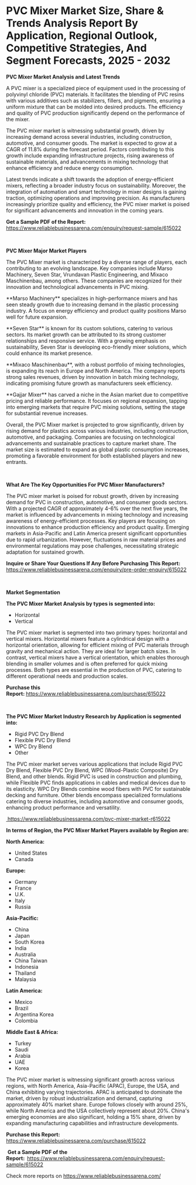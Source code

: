 <p><h1>PVC Mixer Market Size, Share & Trends Analysis Report By Application, Regional Outlook, Competitive Strategies, And Segment Forecasts, 2025 - 2032</h1></p><p><strong>PVC Mixer Market Analysis and Latest Trends</strong></p>
<p><p>A PVC mixer is a specialized piece of equipment used in the processing of polyvinyl chloride (PVC) materials. It facilitates the blending of PVC resins with various additives such as stabilizers, fillers, and pigments, ensuring a uniform mixture that can be molded into desired products. The efficiency and quality of PVC production significantly depend on the performance of the mixer.</p><p>The PVC mixer market is witnessing substantial growth, driven by increasing demand across several industries, including construction, automotive, and consumer goods. The market is expected to grow at a CAGR of 11.8% during the forecast period. Factors contributing to this growth include expanding infrastructure projects, rising awareness of sustainable materials, and advancements in mixing technology that enhance efficiency and reduce energy consumption.</p><p>Latest trends indicate a shift towards the adoption of energy-efficient mixers, reflecting a broader industry focus on sustainability. Moreover, the integration of automation and smart technology in mixer designs is gaining traction, optimizing operations and improving precision. As manufacturers increasingly prioritize quality and efficiency, the PVC mixer market is poised for significant advancements and innovation in the coming years.</p></p>
<p><strong>Get a Sample PDF of the Report:&nbsp;</strong> <a href="https://www.reliablebusinessarena.com/enquiry/request-sample/615022?utm_campaign=2033&utm_medium=2&utm_source=Github&utm_content=ia&utm_term=24032025&utm_id=pvc-mixer">https://www.reliablebusinessarena.com/enquiry/request-sample/615022</a></p>
<p>&nbsp;</p>
<p><strong>PVC Mixer Major Market Players</strong></p>
<p><p>The PVC Mixer market is characterized by a diverse range of players, each contributing to an evolving landscape. Key companies include Marso Machinery, Seven Star, Vrundavan Plastic Engineering, and Mixaco Maschinenbau, among others. These companies are recognized for their innovation and technological advancements in PVC mixing.</p><p>**Marso Machinery** specializes in high-performance mixers and has seen steady growth due to increasing demand in the plastic processing industry. A focus on energy efficiency and product quality positions Marso well for future expansion.</p><p>**Seven Star** is known for its custom solutions, catering to various sectors. Its market growth can be attributed to its strong customer relationships and responsive service. With a growing emphasis on sustainability, Seven Star is developing eco-friendly mixer solutions, which could enhance its market presence.</p><p>**Mixaco Maschinenbau**, with a robust portfolio of mixing technologies, is expanding its reach in Europe and North America. The company reports strong sales revenues, driven by innovation in batch mixing technology, indicating promising future growth as manufacturers seek efficiency.</p><p>**Gajjar Mixer** has carved a niche in the Asian market due to competitive pricing and reliable performance. It focuses on regional expansion, tapping into emerging markets that require PVC mixing solutions, setting the stage for substantial revenue increases.</p><p>Overall, the PVC Mixer market is projected to grow significantly, driven by rising demand for plastics across various industries, including construction, automotive, and packaging. Companies are focusing on technological advancements and sustainable practices to capture market share. The market size is estimated to expand as global plastic consumption increases, promoting a favorable environment for both established players and new entrants.</p></p>
<p>&nbsp;</p>
<p><strong>What Are The Key Opportunities For PVC Mixer Manufacturers?</strong></p>
<p><p>The PVC mixer market is poised for robust growth, driven by increasing demand for PVC in construction, automotive, and consumer goods sectors. With a projected CAGR of approximately 4-6% over the next five years, the market is influenced by advancements in mixing technology and increasing awareness of energy-efficient processes. Key players are focusing on innovations to enhance production efficiency and product quality. Emerging markets in Asia-Pacific and Latin America present significant opportunities due to rapid urbanization. However, fluctuations in raw material prices and environmental regulations may pose challenges, necessitating strategic adaptation for sustained growth.</p></p>
<p><strong>Inquire or Share Your Questions If Any Before Purchasing This Report:</strong> <a href="https://www.reliablebusinessarena.com/enquiry/pre-order-enquiry/615022?utm_campaign=2033&utm_medium=2&utm_source=Github&utm_content=ia&utm_term=24032025&utm_id=pvc-mixer">https://www.reliablebusinessarena.com/enquiry/pre-order-enquiry/615022</a></p>
<p>&nbsp;</p>
<p><strong>Market Segmentation</strong></p>
<p><strong>The PVC Mixer Market Analysis by types is segmented into:</strong></p>
<p><ul><li>Horizontal</li><li>Vertical</li></ul></p>
<p><p>The PVC mixer market is segmented into two primary types: horizontal and vertical mixers. Horizontal mixers feature a cylindrical design with a horizontal orientation, allowing for efficient mixing of PVC materials through gravity and mechanical action. They are ideal for larger batch sizes. In contrast, vertical mixers have a vertical orientation, which enables thorough blending in smaller volumes and is often preferred for quick mixing processes. Both types are essential in the production of PVC, catering to different operational needs and production scales.</p></p>
<p><strong>Purchase this Report:&nbsp;</strong><a href="https://www.reliablebusinessarena.com/purchase/615022?utm_campaign=2033&utm_medium=2&utm_source=Github&utm_content=ia&utm_term=24032025&utm_id=pvc-mixer">https://www.reliablebusinessarena.com/purchase/615022</a></p>
<p>&nbsp;</p>
<p><strong>The PVC Mixer Market Industry Research by Application is segmented into:</strong></p>
<p><ul><li>Rigid PVC Dry Blend</li><li>Flexible PVC Dry Blend</li><li>WPC Dry Blend</li><li>Other</li></ul></p>
<p><p>The PVC mixer market serves various applications that include Rigid PVC Dry Blend, Flexible PVC Dry Blend, WPC (Wood-Plastic Composite) Dry Blend, and other blends. Rigid PVC is used in construction and plumbing, while Flexible PVC finds applications in cables and medical devices due to its elasticity. WPC Dry Blends combine wood fibers with PVC for sustainable decking and furniture. Other blends encompass specialized formulations catering to diverse industries, including automotive and consumer goods, enhancing product performance and versatility.</p></p>
<p><a href="https://www.reliablebusinessarena.com/pvc-mixer-market-r615022?utm_campaign=2033&utm_medium=2&utm_source=Github&utm_content=ia&utm_term=24032025&utm_id=pvc-mixer">&nbsp;https://www.reliablebusinessarena.com/pvc-mixer-market-r615022</a></p>
<p><strong>In terms of Region, the PVC Mixer Market Players available by Region are:</strong></p>
<p>
    <p> <strong> North America: </strong>
        <ul>
            <li>United States</li>
            <li>Canada</li>
        </ul>
        </p> 
    <p> <strong> Europe: </strong>
        <ul>
            <li>Germany</li>
            <li>France</li>
            <li>U.K.</li>
            <li>Italy</li>
            <li>Russia</li>
        </ul>
        </p> 
    <p> <strong> Asia-Pacific: </strong>
        <ul>
            <li>China</li>
            <li>Japan</li>
            <li>South Korea</li>
            <li>India</li>
            <li>Australia</li>
            <li>China Taiwan</li>
            <li>Indonesia</li>
            <li>Thailand</li>
            <li>Malaysia</li>
        </ul>
        </p> 
    <p> <strong> Latin America: </strong>
        <ul>
            <li>Mexico</li>
            <li>Brazil</li>
            <li>Argentina Korea</li>
            <li>Colombia</li>
        </ul>
        </p> 
    <p> <strong> Middle East & Africa: </strong>
        <ul>
            <li>Turkey</li>
            <li>Saudi</li>
            <li>Arabia</li>
            <li>UAE</li>
            <li>Korea</li>
        </ul>
    </p>
    </p>
<p><p>The PVC mixer market is witnessing significant growth across various regions, with North America, Asia-Pacific (APAC), Europe, the USA, and China exhibiting varying trajectories. APAC is anticipated to dominate the market, driven by robust industrialization and demand, capturing approximately 40% market share. Europe follows closely with around 25%, while North America and the USA collectively represent about 20%. China's emerging economies are also significant, holding a 15% share, driven by expanding manufacturing capabilities and infrastructure developments.</p></p>
<p><strong>Purchase this Report: </strong><a href="https://www.reliablebusinessarena.com/purchase/615022?utm_campaign=2033&utm_medium=2&utm_source=Github&utm_content=ia&utm_term=24032025&utm_id=pvc-mixer">https://www.reliablebusinessarena.com/purchase/615022</a></p>
<p>&nbsp;<strong>Get a Sample PDF of the Report:&nbsp;&nbsp;</strong><a href="https://www.reliablebusinessarena.com/enquiry/request-sample/615022?utm_campaign=2033&utm_medium=2&utm_source=Github&utm_content=ia&utm_term=24032025&utm_id=pvc-mixer">https://www.reliablebusinessarena.com/enquiry/request-sample/615022</a></p>
<p><strong></strong></p>
<p>Check more reports on <a href="https://www.reliablebusinessarena.com/?utm_campaign=2033&utm_medium=2&utm_source=Github&utm_content=ia&utm_term=24032025&utm_id=pvc-mixer">https://www.reliablebusinessarena.com/</a></p>